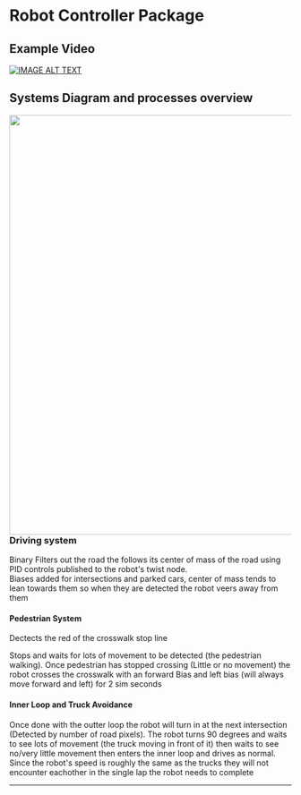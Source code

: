 # Robot Controller Package

## Example Video

[![IMAGE ALT TEXT](https://user-images.githubusercontent.com/69919668/144112976-e98061cb-8d28-4ee2-b4ff-7f2158017a89.png)](https://drive.google.com/file/d/1GXuWEhUg67pxoYZ4PCpu2vFkGM3neSk3/view?usp=sharing "Competition Example")

## Systems Diagram and processes overview

<a href="url"><img src="https://user-images.githubusercontent.com/69919668/143199697-a70d4264-5c53-43b7-84b3-4210c07b53ae.png" align="left" height="750" ></a>

### Driving system

Binary Filters out the road the follows its center of mass of the road using PID controls published to the robot's twist node.  
Biases added for intersections and parked cars, center of mass tends to lean towards them so when they are detected the robot veers away from them

#### Pedestrian System

Dectects the red of the crosswalk stop line  

Stops and waits for lots of movement to be detected (the pedestrian walking). Once pedestrian has stopped crossing (Little or no movement) the robot crosses the crosswalk with an forward Bias and left bias (will always move forward and left) for 2 sim seconds 

#### Inner Loop and Truck Avoidance

Once done with the outter loop the robot will turn in at the next intersection (Detected by number of road pixels). The robot turns 90 degrees and waits to see lots of movement (the truck moving in front of it) then waits to see no/very little movement then enters the inner loop and drives as normal. Since the robot's speed is roughly the same as the trucks they will not encounter eachother in the single lap the robot needs to complete

---

### 
